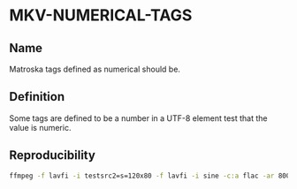 # MKV-NUMERICAL-TAGS

## Name

Matroska tags defined as numerical should be.

## Definition

Some tags are defined to be a number in a UTF-8 element test that the value is numeric.

## Reproducibility

```sh
ffmpeg -f lavfi -i testsrc2=s=120x80 -f lavfi -i sine -c:a flac -ar 8000 -vframes 2 -c:v ffv1 -level 3 -c:a flac -g 1 -metadata TOTAL_PARTS="Many parts" -y  MKV-NUMERICAL-TAGS.mkv
```
